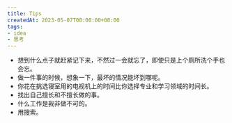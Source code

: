 ```yaml
---
title: Tips
createdAt: 2023-05-07T00:00:00+08:00
tags:
- idea
- 思考
---
```


- 想到什么点子就赶紧记下来，不然过一会就忘了，即使只是上个厕所洗个手也会忘。
- 做一件事的时候，想象一下，最坏的情况能坏到哪呢。
- 你花在挑选寝室用的电视机上的时间比你选择专业和学习领域的时间长。
- 找出自己擅长和不擅长做的事。
- 什么工作是我非做不可的。
- 用搜索。
